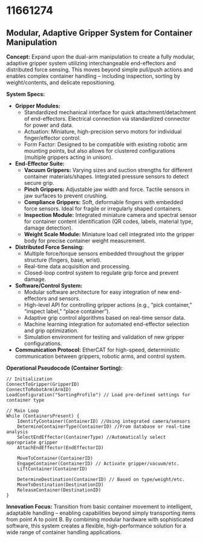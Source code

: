 # 11661274

## Modular, Adaptive Gripper System for Container Manipulation

**Concept:** Expand upon the dual-arm manipulation to create a fully modular, adaptive gripper system utilizing interchangeable end-effectors and distributed force sensing. This moves beyond simple pull/push actions and enables complex container handling – including inspection, sorting by weight/contents, and delicate repositioning.

**System Specs:**

*   **Gripper Modules:**
    *   Standardized mechanical interface for quick attachment/detachment of end-effectors. Electrical connection via standardized connector for power and data.
    *   Actuation: Miniature, high-precision servo motors for individual finger/effector control.
    *   Form Factor: Designed to be compatible with existing robotic arm mounting points, but also allows for clustered configurations (multiple grippers acting in unison).
*   **End-Effector Suite:**
    *   **Vacuum Grippers:** Varying sizes and suction strengths for different container materials/shapes. Integrated pressure sensors to detect secure grip.
    *   **Pinch Grippers:** Adjustable jaw width and force. Tactile sensors in jaw surfaces to prevent crushing.
    *   **Compliance Grippers:** Soft, deformable fingers with embedded force sensors. Ideal for fragile or irregularly shaped containers.
    *   **Inspection Module:** Integrated miniature camera and spectral sensor for container content identification (QR codes, labels, material type, damage detection).
    *   **Weight Scale Module:** Miniature load cell integrated into the gripper body for precise container weight measurement.
*   **Distributed Force Sensing:**
    *   Multiple force/torque sensors embedded throughout the gripper structure (fingers, base, wrist).
    *   Real-time data acquisition and processing.
    *   Closed-loop control system to regulate grip force and prevent damage.
*   **Software/Control System:**
    *   Modular software architecture for easy integration of new end-effectors and sensors.
    *   High-level API for controlling gripper actions (e.g., “pick container,” “inspect label,” “place container”).
    *   Adaptive grip control algorithms based on real-time sensor data.
    *   Machine learning integration for automated end-effector selection and grip optimization.
    *   Simulation environment for testing and validation of new gripper configurations.
*   **Communication Protocol:** EtherCAT for high-speed, deterministic communication between grippers, robotic arms, and control system.

**Operational Pseudocode (Container Sorting):**

```
// Initialization
ConnectToGripper(GripperID)
ConnectToRobotArm(ArmID)
LoadConfiguration("SortingProfile") // Load pre-defined settings for container type

// Main Loop
While (ContainersPresent) {
    IdentifyContainer(ContainerID) //Using integrated camera/sensors
    DetermineContainerType(ContainerID) //From database or real-time analysis
    SelectEndEffector(ContainerType) //Automatically select appropriate gripper
    AttachEndEffector(EndEffectorID)

    MoveToContainer(ContainerID)
    EngageContainer(ContainerID) // Activate gripper/vacuum/etc.
    LiftContainer(ContainerID)

    DetermineDestination(ContainerID) // Based on type/weight/etc.
    MoveToDestination(DestinationID)
    ReleaseContainer(DestinationID)
}
```

**Innovation Focus:** Transition from basic container movement to intelligent, adaptable handling – enabling capabilities beyond simply transporting items from point A to point B. By combining modular hardware with sophisticated software, this system creates a flexible, high-performance solution for a wide range of container handling applications.